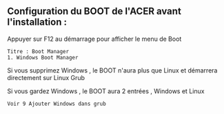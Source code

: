 ## Configuration du BOOT de l'ACER avant l'installation :

Appuyer sur F12 au démarrage pour afficher le menu de Boot

    Titre : Boot Manager
    1. Windows Boot Manager

Si vous supprimez Windows , le BOOT n'aura plus que Linux et démarrera directement sur Linux Grub

Si vous gardez Windows , le BOOT aura 2 entrées , Windows et Linux

    Voir 9 Ajouter Windows dans grub
